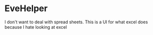 # EveHelper
I don't want to deal with spread sheets. This is a UI for what excel does because I hate looking at excel

